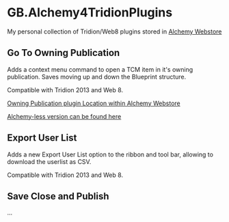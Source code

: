 # GB.Alchemy4TridionPlugins
My personal collection of Tridion/Web8 plugins stored in [Alchemy Webstore](http://alchemywebstore.com)

## Go To Owning Publication
Adds a context menu command to open a TCM item in it's owning publication. Saves moving up and down the Blueprint structure.

Compatible with Tridion 2013 and Web 8.

[Owning Publication plugin Location within Alchemy Webstore](http://alchemywebstore.com/plugins/55d32cf5e4de020da4123e64)

[Alchemy-less version can be found here](https://github.com/Guzzter/GoToOwningPublication)

## Export User List
Adds a new Export User List option to the ribbon and tool bar, allowing to download the userlist as CSV.

Compatible with Tridion 2013 and Web 8.

## Save Close and Publish
...
